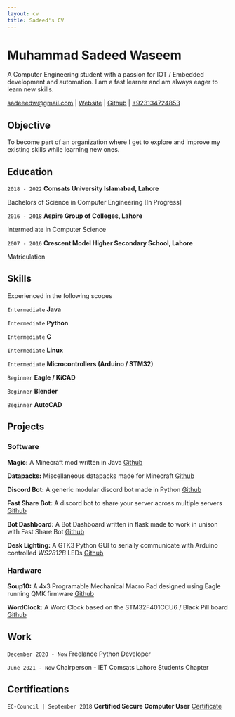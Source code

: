 ```yaml
---
layout: cv
title: Sadeed's CV
---
```

# Muhammad Sadeed Waseem

A Computer Engineering student with a passion for IOT / Embedded development and automation. I am a fast learner and am always eager to learn new skills. 

<div id="webaddress">
<a href="mailto:sadeeedw@gmail.com">sadeeedw@gmail.com</a>
| <a href="https://sadeeed.github.io/">Website</a>
| <a href="https://github.com/Sadeeed">Github</a>
| <a href="tel:+923134724853"> +923134724853 </a>
</div>

## Objective

To become part of an organization where I get to explore and improve my existing skills while learning new ones.

## Education

`2018 - 2022`
__Comsats University Islamabad, Lahore__

Bachelors of Science in Computer Engineering [In Progress]

`2016 - 2018`
__Aspire Group of Colleges, Lahore__

Intermediate in Computer Science

`2007 - 2016`
__Crescent Model Higher Secondary School, Lahore__

Matriculation

## Skills

Experienced in the following scopes

`Intermediate`
__Java__

`Intermediate`
__Python__

`Intermediate`
__C__

`Intermediate`
__Linux__

`Intermediate`
__Microcontrollers (Arduino / STM32)__

`Beginner`
__Eagle / KiCAD__

`Beginner`
__Blender__

`Beginner`
__AutoCAD__

## Projects

### Software

__Magic:__ A Minecraft mod written in Java [Github](https://github.com/Sadeeed/Magic)

__Datapacks:__ Miscellaneous datapacks made for Minecraft [Github](https://github.com/Sadeeed/datapacks)

__Discord Bot:__ A generic modular discord bot made in Python [Github](https://github.com/Sadeeed/discordbot)

__Fast Share Bot:__ A discord bot to share your server across multiple servers [Github](https://github.com/icesoup-backup/FastShareBot)

__Bot Dashboard:__ A Bot Dashboard written in flask made to work in unison with Fast Share Bot [Github](https://github.com/icesoup-backup/BotDashboard)

__Desk Lighting:__ A GTK3 Python GUI to serially communicate with Arduino controlled *WS2812B* LEDs [Github](https://github.com/Sadeeed/DeskLighting)

### Hardware

__Soup10:__ A 4x3 Programable Mechanical Macro Pad designed using Eagle running QMK firmware [Github](https://github.com/Sadeeed/soup10)

__WordClock:__ A Word Clock based on the STM32F401CCU6 / Black Pill board [Github](https://github.com/Sadeeed/WordClock)

## Work

`December 2020 - Now`
Freelance Python Developer

`June 2021 - Now`
Chairperson - IET Comsats Lahore Students Chapter

## Certifications

`EC-Council | September 2018`
__Certified Secure Computer User__ [Certificate](https://drive.google.com/file/d/1d2xFAblORzXhUmt_FGJGSkR0-NrdeaJO/view?usp=sharing)

<!-- ### Footer

Last updated: July 2021 -->
